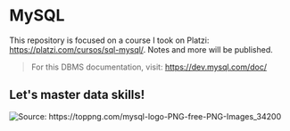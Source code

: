 # MySQL

This repository is focused on a course I took on Platzi: https://platzi.com/cursos/sql-mysql/. Notes and more will be published.

> For this DBMS documentation, visit: https://dev.mysql.com/doc/

## Let's master data skills!

<img src="https://res.cloudinary.com/dycgim2yx/image/upload/v1596570439/GitHub/MySQL/logo_gxeoz9.png" title="Source: https://toppng.com/mysql-logo-PNG-free-PNG-Images_34200">
